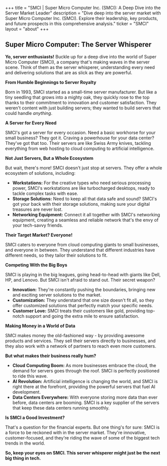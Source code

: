 +++
title = "SMCI |  Super Micro Computer Inc. (SMCI): A Deep Dive into the Server Market Leader"
description = "Dive deep into the server market with Super Micro Computer Inc. (SMCI). Explore their leadership, key products, and future prospects in this comprehensive analysis."
ticker = "SMCI"
layout = "about"
+++

        


## Super Micro Computer: The Server Whisperer 

**Yo, server enthusiasts!** Buckle up for a deep dive into the world of Super Micro Computer (SMCI), a company that's making waves in the server scene. Think of them as the server whisperer, understanding every need and delivering solutions that are as slick as they are powerful.

**From Humble Beginnings to Server Royalty**

Born in 1993, SMCI started as a small-time server manufacturer. But like a tiny seedling that grows into a mighty oak, they quickly rose to the top thanks to their commitment to innovation and customer satisfaction. They weren't content with just building servers; they wanted to build servers that could handle *anything*. 

**A Server for Every Need**

SMCI's got a server for every occasion.  Need a basic workhorse for your small business? They got it.  Craving a powerhouse for your data center?  They've got that too. Their servers are like Swiss Army knives, tackling everything from web hosting to cloud computing to artificial intelligence.

**Not Just Servers, But a Whole Ecosystem**

But wait, there's more! SMCI doesn't just stop at servers. They offer a whole ecosystem of solutions, including:

* **Workstations:**  For the creative types who need serious processing power, SMCI's workstations are like turbocharged desktops, ready to tackle complex tasks with ease.
* **Storage Solutions:**  Need to keep all that data safe and sound? SMCI's got your back with their storage solutions, making sure your digital treasures are never lost.
* **Networking Equipment:**  Connect it all together with SMCI's networking equipment, creating a seamless and reliable network that's the envy of your tech-savvy friends.

**Their Target Market? Everyone!**

SMCI caters to everyone from cloud computing giants to small businesses, and everyone in between.  They understand that different industries have different needs, so they tailor their solutions to fit.

**Competing With the Big Boys**

SMCI is playing in the big leagues, going head-to-head with giants like Dell, HP, and Lenovo.  But SMCI isn't afraid to stand out.  Their secret weapon?

* **Innovation:** They're constantly pushing the boundaries, bringing new and exciting server solutions to the market.
* **Customization:**  They understand that one size doesn't fit all, so they offer customized solutions that perfectly match your specific needs.
* **Customer Love:**  SMCI treats their customers like gold, providing top-notch support and going the extra mile to ensure satisfaction.

**Making Money in a World of Data**

SMCI makes money the old-fashioned way - by providing awesome products and services. They sell their servers directly to businesses, and they also work with a network of partners to reach even more customers.  

**But what makes their business really hum?**

* **Cloud Computing Boom:**  As more businesses embrace the cloud, the demand for servers goes through the roof.  SMCI is perfectly positioned to ride this wave.
* **AI Revolution:**  Artificial intelligence is changing the world, and SMCI is right there at the forefront, providing the powerful servers that fuel AI development.
* **Data Centers Everywhere:** With everyone storing more data than ever before, data centers are booming.  SMCI is a key supplier of the servers that keep these data centers running smoothly.

**Is SMCI a Good Investment?**

That's a question for the financial experts. But one thing's for sure: SMCI is a force to be reckoned with in the server market. They're innovative, customer-focused, and they're riding the wave of some of the biggest tech trends in the world.  

**So, keep your eyes on SMCI.  This server whisperer might just be the next big thing in tech.** 

        